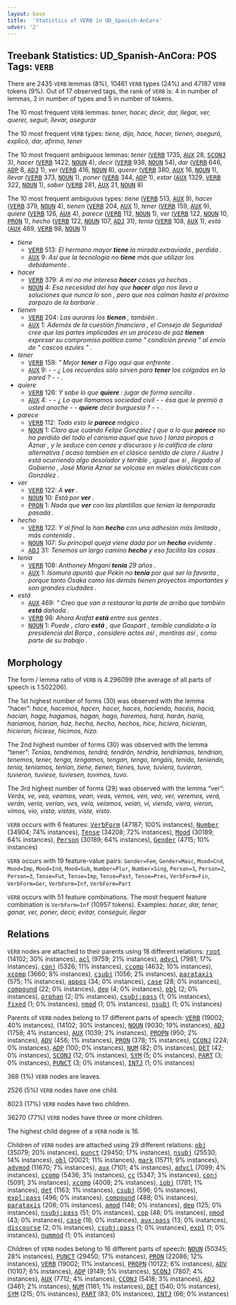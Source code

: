 ```yaml
---
layout: base
title:  'Statistics of VERB in UD_Spanish-AnCora'
udver: '2'
---
```


## Treebank Statistics: UD_Spanish-AnCora: POS Tags: `VERB`

There are 2435 `VERB` lemmas (8%), 10461 `VERB` types (24%) and 47187 `VERB` tokens (9%).
Out of 17 observed tags, the rank of `VERB` is: 4 in number of lemmas, 2 in number of types and 5 in number of tokens.

The 10 most frequent `VERB` lemmas: <em>tener, hacer, decir, dar, llegar, ver, querer, seguir, llevar, asegurar</em>

The 10 most frequent `VERB` types:  <em>tiene, dijo, hace, hacer, tienen, aseguró, explicó, dar, afirmó, tener</em>

The 10 most frequent ambiguous lemmas: <em>tener</em> (<tt><a href="es_ancora-pos-VERB.html">VERB</a></tt> 1735, <tt><a href="es_ancora-pos-AUX.html">AUX</a></tt> 28, <tt><a href="es_ancora-pos-SCONJ.html">SCONJ</a></tt> 3), <em>hacer</em> (<tt><a href="es_ancora-pos-VERB.html">VERB</a></tt> 1422, <tt><a href="es_ancora-pos-NOUN.html">NOUN</a></tt> 4), <em>decir</em> (<tt><a href="es_ancora-pos-VERB.html">VERB</a></tt> 938, <tt><a href="es_ancora-pos-NOUN.html">NOUN</a></tt> 54), <em>dar</em> (<tt><a href="es_ancora-pos-VERB.html">VERB</a></tt> 646, <tt><a href="es_ancora-pos-ADP.html">ADP</a></tt> 8, <tt><a href="es_ancora-pos-ADJ.html">ADJ</a></tt> 1), <em>ver</em> (<tt><a href="es_ancora-pos-VERB.html">VERB</a></tt> 416, <tt><a href="es_ancora-pos-NOUN.html">NOUN</a></tt> 8), <em>querer</em> (<tt><a href="es_ancora-pos-VERB.html">VERB</a></tt> 380, <tt><a href="es_ancora-pos-AUX.html">AUX</a></tt> 16, <tt><a href="es_ancora-pos-NOUN.html">NOUN</a></tt> 1), <em>llevar</em> (<tt><a href="es_ancora-pos-VERB.html">VERB</a></tt> 373, <tt><a href="es_ancora-pos-NOUN.html">NOUN</a></tt> 1), <em>poner</em> (<tt><a href="es_ancora-pos-VERB.html">VERB</a></tt> 344, <tt><a href="es_ancora-pos-ADP.html">ADP</a></tt> 1), <em>estar</em> (<tt><a href="es_ancora-pos-AUX.html">AUX</a></tt> 1329, <tt><a href="es_ancora-pos-VERB.html">VERB</a></tt> 322, <tt><a href="es_ancora-pos-NOUN.html">NOUN</a></tt> 1), <em>saber</em> (<tt><a href="es_ancora-pos-VERB.html">VERB</a></tt> 281, <tt><a href="es_ancora-pos-AUX.html">AUX</a></tt> 21, <tt><a href="es_ancora-pos-NOUN.html">NOUN</a></tt> 8)

The 10 most frequent ambiguous types:  <em>tiene</em> (<tt><a href="es_ancora-pos-VERB.html">VERB</a></tt> 513, <tt><a href="es_ancora-pos-AUX.html">AUX</a></tt> 9), <em>hacer</em> (<tt><a href="es_ancora-pos-VERB.html">VERB</a></tt> 379, <tt><a href="es_ancora-pos-NOUN.html">NOUN</a></tt> 4), <em>tienen</em> (<tt><a href="es_ancora-pos-VERB.html">VERB</a></tt> 204, <tt><a href="es_ancora-pos-AUX.html">AUX</a></tt> 1), <em>tener</em> (<tt><a href="es_ancora-pos-VERB.html">VERB</a></tt> 159, <tt><a href="es_ancora-pos-AUX.html">AUX</a></tt> 9), <em>quiere</em> (<tt><a href="es_ancora-pos-VERB.html">VERB</a></tt> 126, <tt><a href="es_ancora-pos-AUX.html">AUX</a></tt> 4), <em>parece</em> (<tt><a href="es_ancora-pos-VERB.html">VERB</a></tt> 112, <tt><a href="es_ancora-pos-NOUN.html">NOUN</a></tt> 1), <em>ver</em> (<tt><a href="es_ancora-pos-VERB.html">VERB</a></tt> 122, <tt><a href="es_ancora-pos-NOUN.html">NOUN</a></tt> 10, <tt><a href="es_ancora-pos-PRON.html">PRON</a></tt> 1), <em>hecho</em> (<tt><a href="es_ancora-pos-VERB.html">VERB</a></tt> 122, <tt><a href="es_ancora-pos-NOUN.html">NOUN</a></tt> 107, <tt><a href="es_ancora-pos-ADJ.html">ADJ</a></tt> 31), <em>tenía</em> (<tt><a href="es_ancora-pos-VERB.html">VERB</a></tt> 108, <tt><a href="es_ancora-pos-AUX.html">AUX</a></tt> 1), <em>está</em> (<tt><a href="es_ancora-pos-AUX.html">AUX</a></tt> 469, <tt><a href="es_ancora-pos-VERB.html">VERB</a></tt> 98, <tt><a href="es_ancora-pos-NOUN.html">NOUN</a></tt> 1)


* <em>tiene</em>
  * <tt><a href="es_ancora-pos-VERB.html">VERB</a></tt> 513: <em>El hermano mayor <b>tiene</b> la mirada extraviada , perdida .</em>
  * <tt><a href="es_ancora-pos-AUX.html">AUX</a></tt> 9: <em>Así que la tecnología no <b>tiene</b> más que utilizar los debidamente .</em>
* <em>hacer</em>
  * <tt><a href="es_ancora-pos-VERB.html">VERB</a></tt> 379: <em>A mí no me interesa <b>hacer</b> cosas ya hechas .</em>
  * <tt><a href="es_ancora-pos-NOUN.html">NOUN</a></tt> 4: <em>Esa necesidad del hay que <b>hacer</b> algo nos lleva a soluciones que nunca lo son , pero que nos calman hasta el próximo zarpazo de la barbarie .</em>
* <em>tienen</em>
  * <tt><a href="es_ancora-pos-VERB.html">VERB</a></tt> 204: <em>Las auroras los <b>tienen</b> , también .</em>
  * <tt><a href="es_ancora-pos-AUX.html">AUX</a></tt> 1: <em>Además de la cuestión financiera , el Consejo de Seguridad cree que las partes implicadas en un proceso de paz <b>tienen</b> expresar su compromiso político como " condición previa " al envío de " cascos azules " .</em>
* <em>tener</em>
  * <tt><a href="es_ancora-pos-VERB.html">VERB</a></tt> 159: <em>" Mejor <b>tener</b> a Figo aquí que enfrente .</em>
  * <tt><a href="es_ancora-pos-AUX.html">AUX</a></tt> 9: <em>- - ¿ Los recuerdos sólo sirven para <b>tener</b> los colgados en la pared ? - - .</em>
* <em>quiere</em>
  * <tt><a href="es_ancora-pos-VERB.html">VERB</a></tt> 126: <em>Y sabe lo que <b>quiere</b> : jugar de forma sencilla .</em>
  * <tt><a href="es_ancora-pos-AUX.html">AUX</a></tt> 4: <em>- - ¿ Lo que llamamos sociedad civil - - ésa que le premió a usted anoche - - <b>quiere</b> decir burguesía ? - - .</em>
* <em>parece</em>
  * <tt><a href="es_ancora-pos-VERB.html">VERB</a></tt> 112: <em>Todo esto le <b>parece</b> mágico .</em>
  * <tt><a href="es_ancora-pos-NOUN.html">NOUN</a></tt> 1: <em>Claro que cuando Felipe González ( que a lo que <b>parece</b> no ha perdido del todo el carisma aquel que tuvo ) lanza piropos a Aznar , y le seduce con cenas y discursos y lo califica de clara alternativa ( acaso también en el clásico sentido de claro / ilustre ) está ocurriendo algo desolador y terrible , igual que si , llegado al Gobierno , José María Aznar se volcase en mieles dialécticas con González .</em>
* <em>ver</em>
  * <tt><a href="es_ancora-pos-VERB.html">VERB</a></tt> 122: <em>A <b>ver</b> .</em>
  * <tt><a href="es_ancora-pos-NOUN.html">NOUN</a></tt> 10: <em>Está por <b>ver</b> .</em>
  * <tt><a href="es_ancora-pos-PRON.html">PRON</a></tt> 1: <em>Nada que <b>ver</b> con las plantillas que tenían la temporada pasada .</em>
* <em>hecho</em>
  * <tt><a href="es_ancora-pos-VERB.html">VERB</a></tt> 122: <em>Y al final lo han <b>hecho</b> con una adhesión más limitada , más contenida .</em>
  * <tt><a href="es_ancora-pos-NOUN.html">NOUN</a></tt> 107: <em>Su principal queja viene dada por un <b>hecho</b> evidente .</em>
  * <tt><a href="es_ancora-pos-ADJ.html">ADJ</a></tt> 31: <em>Tenemos un largo camino <b>hecho</b> y eso facilita las cosas .</em>
* <em>tenía</em>
  * <tt><a href="es_ancora-pos-VERB.html">VERB</a></tt> 108: <em>Anthoney Mngani <b>tenía</b> 29 años .</em>
  * <tt><a href="es_ancora-pos-AUX.html">AUX</a></tt> 1: <em>Isomura apuntó que Pekín no <b>tenía</b> por qué ser la favorita , porque tanto Osaka como las demás tienen proyectos importantes y son grandes ciudades .</em>
* <em>está</em>
  * <tt><a href="es_ancora-pos-AUX.html">AUX</a></tt> 469: <em>" Creo que van a restaurar la parte de arriba que también <b>está</b> dañada .</em>
  * <tt><a href="es_ancora-pos-VERB.html">VERB</a></tt> 98: <em>Ahora Arafat <b>está</b> entre sus gentes .</em>
  * <tt><a href="es_ancora-pos-NOUN.html">NOUN</a></tt> 1: <em>Puede , claro <b>está</b> , que Gaspart , temible candidato a la presidencia del Barça , considere actos así , mentiras así , como parte de su trabajo .</em>

## Morphology

The form / lemma ratio of `VERB` is 4.296099 (the average of all parts of speech is 1.502206).

The 1st highest number of forms (30) was observed with the lemma “hacer”: <em>hace, hacemos, hacen, hacer, haces, haciendo, hacéis, hacía, hacían, haga, hagamos, hagan, hago, haremos, hará, harán, haría, haríamos, harían, haz, hecha, hecho, hechos, hice, hiciera, hicieran, hicieron, hiciese, hicimos, hizo</em>.

The 2nd highest number of forms (30) was observed with the lemma “tener”: <em>Tenías, tendremos, tendrá, tendrán, tendría, tendríamos, tendrían, tenemos, tener, tenga, tengamos, tengan, tengo, tengáis, tenido, teniendo, tenía, teníamos, tenían, tiene, tienen, tienes, tuve, tuviera, tuvieran, tuvieron, tuviese, tuviesen, tuvimos, tuvo</em>.

The 3rd highest number of forms (29) was observed with the lemma “ver”: <em>Verás, ve, vea, veamos, vean, veas, vemos, ven, veo, ver, veremos, verá, verán, vería, verían, ves, veía, veíamos, veían, vi, viendo, viera, vieron, vimos, vio, vista, vistas, viste, visto</em>.

`VERB` occurs with 6 features: <tt><a href="es_ancora-feat-VerbForm.html">VerbForm</a></tt> (47187; 100% instances), <tt><a href="es_ancora-feat-Number.html">Number</a></tt> (34904; 74% instances), <tt><a href="es_ancora-feat-Tense.html">Tense</a></tt> (34208; 72% instances), <tt><a href="es_ancora-feat-Mood.html">Mood</a></tt> (30189; 64% instances), <tt><a href="es_ancora-feat-Person.html">Person</a></tt> (30189; 64% instances), <tt><a href="es_ancora-feat-Gender.html">Gender</a></tt> (4715; 10% instances)

`VERB` occurs with 19 feature-value pairs: `Gender=Fem`, `Gender=Masc`, `Mood=Cnd`, `Mood=Imp`, `Mood=Ind`, `Mood=Sub`, `Number=Plur`, `Number=Sing`, `Person=1`, `Person=2`, `Person=3`, `Tense=Fut`, `Tense=Imp`, `Tense=Past`, `Tense=Pres`, `VerbForm=Fin`, `VerbForm=Ger`, `VerbForm=Inf`, `VerbForm=Part`

`VERB` occurs with 51 feature combinations.
The most frequent feature combination is `VerbForm=Inf` (10957 tokens).
Examples: <em>hacer, dar, tener, ganar, ver, poner, decir, evitar, conseguir, llegar</em>


## Relations

`VERB` nodes are attached to their parents using 18 different relations: <tt><a href="es_ancora-dep-root.html">root</a></tt> (14102; 30% instances), <tt><a href="es_ancora-dep-acl.html">acl</a></tt> (9759; 21% instances), <tt><a href="es_ancora-dep-advcl.html">advcl</a></tt> (7981; 17% instances), <tt><a href="es_ancora-dep-conj.html">conj</a></tt> (5326; 11% instances), <tt><a href="es_ancora-dep-ccomp.html">ccomp</a></tt> (4632; 10% instances), <tt><a href="es_ancora-dep-xcomp.html">xcomp</a></tt> (3660; 8% instances), <tt><a href="es_ancora-dep-csubj.html">csubj</a></tt> (1056; 2% instances), <tt><a href="es_ancora-dep-parataxis.html">parataxis</a></tt> (575; 1% instances), <tt><a href="es_ancora-dep-appos.html">appos</a></tt> (34; 0% instances), <tt><a href="es_ancora-dep-case.html">case</a></tt> (28; 0% instances), <tt><a href="es_ancora-dep-compound.html">compound</a></tt> (22; 0% instances), <tt><a href="es_ancora-dep-dep.html">dep</a></tt> (4; 0% instances), <tt><a href="es_ancora-dep-obl.html">obl</a></tt> (2; 0% instances), <tt><a href="es_ancora-dep-orphan.html">orphan</a></tt> (2; 0% instances), <tt><a href="es_ancora-dep-csubj-pass.html">csubj:pass</a></tt> (1; 0% instances), <tt><a href="es_ancora-dep-fixed.html">fixed</a></tt> (1; 0% instances), <tt><a href="es_ancora-dep-nmod.html">nmod</a></tt> (1; 0% instances), <tt><a href="es_ancora-dep-nsubj.html">nsubj</a></tt> (1; 0% instances)

Parents of `VERB` nodes belong to 17 different parts of speech: <tt><a href="es_ancora-pos-VERB.html">VERB</a></tt> (19002; 40% instances),  (14102; 30% instances), <tt><a href="es_ancora-pos-NOUN.html">NOUN</a></tt> (9030; 19% instances), <tt><a href="es_ancora-pos-ADJ.html">ADJ</a></tt> (1758; 4% instances), <tt><a href="es_ancora-pos-AUX.html">AUX</a></tt> (1039; 2% instances), <tt><a href="es_ancora-pos-PROPN.html">PROPN</a></tt> (950; 2% instances), <tt><a href="es_ancora-pos-ADV.html">ADV</a></tt> (456; 1% instances), <tt><a href="es_ancora-pos-PRON.html">PRON</a></tt> (378; 1% instances), <tt><a href="es_ancora-pos-CCONJ.html">CCONJ</a></tt> (224; 0% instances), <tt><a href="es_ancora-pos-ADP.html">ADP</a></tt> (100; 0% instances), <tt><a href="es_ancora-pos-NUM.html">NUM</a></tt> (82; 0% instances), <tt><a href="es_ancora-pos-DET.html">DET</a></tt> (42; 0% instances), <tt><a href="es_ancora-pos-SCONJ.html">SCONJ</a></tt> (12; 0% instances), <tt><a href="es_ancora-pos-SYM.html">SYM</a></tt> (5; 0% instances), <tt><a href="es_ancora-pos-PART.html">PART</a></tt> (3; 0% instances), <tt><a href="es_ancora-pos-PUNCT.html">PUNCT</a></tt> (3; 0% instances), <tt><a href="es_ancora-pos-INTJ.html">INTJ</a></tt> (1; 0% instances)

368 (1%) `VERB` nodes are leaves.

2526 (5%) `VERB` nodes have one child.

8023 (17%) `VERB` nodes have two children.

36270 (77%) `VERB` nodes have three or more children.

The highest child degree of a `VERB` node is 16.

Children of `VERB` nodes are attached using 29 different relations: <tt><a href="es_ancora-dep-obj.html">obj</a></tt> (35079; 20% instances), <tt><a href="es_ancora-dep-punct.html">punct</a></tt> (29450; 17% instances), <tt><a href="es_ancora-dep-nsubj.html">nsubj</a></tt> (25530; 14% instances), <tt><a href="es_ancora-dep-obl.html">obl</a></tt> (20021; 11% instances), <tt><a href="es_ancora-dep-mark.html">mark</a></tt> (15711; 9% instances), <tt><a href="es_ancora-dep-advmod.html">advmod</a></tt> (11670; 7% instances), <tt><a href="es_ancora-dep-aux.html">aux</a></tt> (7101; 4% instances), <tt><a href="es_ancora-dep-advcl.html">advcl</a></tt> (7099; 4% instances), <tt><a href="es_ancora-dep-ccomp.html">ccomp</a></tt> (5436; 3% instances), <tt><a href="es_ancora-dep-cc.html">cc</a></tt> (5347; 3% instances), <tt><a href="es_ancora-dep-conj.html">conj</a></tt> (5091; 3% instances), <tt><a href="es_ancora-dep-xcomp.html">xcomp</a></tt> (4008; 2% instances), <tt><a href="es_ancora-dep-iobj.html">iobj</a></tt> (1781; 1% instances), <tt><a href="es_ancora-dep-det.html">det</a></tt> (1163; 1% instances), <tt><a href="es_ancora-dep-csubj.html">csubj</a></tt> (596; 0% instances), <tt><a href="es_ancora-dep-expl-pass.html">expl:pass</a></tt> (496; 0% instances), <tt><a href="es_ancora-dep-compound.html">compound</a></tt> (488; 0% instances), <tt><a href="es_ancora-dep-parataxis.html">parataxis</a></tt> (208; 0% instances), <tt><a href="es_ancora-dep-amod.html">amod</a></tt> (148; 0% instances), <tt><a href="es_ancora-dep-dep.html">dep</a></tt> (125; 0% instances), <tt><a href="es_ancora-dep-nsubj-pass.html">nsubj:pass</a></tt> (51; 0% instances), <tt><a href="es_ancora-dep-cop.html">cop</a></tt> (48; 0% instances), <tt><a href="es_ancora-dep-nmod.html">nmod</a></tt> (43; 0% instances), <tt><a href="es_ancora-dep-case.html">case</a></tt> (16; 0% instances), <tt><a href="es_ancora-dep-aux-pass.html">aux:pass</a></tt> (13; 0% instances), <tt><a href="es_ancora-dep-discourse.html">discourse</a></tt> (2; 0% instances), <tt><a href="es_ancora-dep-csubj-pass.html">csubj:pass</a></tt> (1; 0% instances), <tt><a href="es_ancora-dep-expl.html">expl</a></tt> (1; 0% instances), <tt><a href="es_ancora-dep-nummod.html">nummod</a></tt> (1; 0% instances)

Children of `VERB` nodes belong to 16 different parts of speech: <tt><a href="es_ancora-pos-NOUN.html">NOUN</a></tt> (50345; 28% instances), <tt><a href="es_ancora-pos-PUNCT.html">PUNCT</a></tt> (29450; 17% instances), <tt><a href="es_ancora-pos-PRON.html">PRON</a></tt> (22086; 12% instances), <tt><a href="es_ancora-pos-VERB.html">VERB</a></tt> (19002; 11% instances), <tt><a href="es_ancora-pos-PROPN.html">PROPN</a></tt> (10122; 6% instances), <tt><a href="es_ancora-pos-ADV.html">ADV</a></tt> (10107; 6% instances), <tt><a href="es_ancora-pos-ADP.html">ADP</a></tt> (9149; 5% instances), <tt><a href="es_ancora-pos-SCONJ.html">SCONJ</a></tt> (7807; 4% instances), <tt><a href="es_ancora-pos-AUX.html">AUX</a></tt> (7712; 4% instances), <tt><a href="es_ancora-pos-CCONJ.html">CCONJ</a></tt> (5418; 3% instances), <tt><a href="es_ancora-pos-ADJ.html">ADJ</a></tt> (3461; 2% instances), <tt><a href="es_ancora-pos-NUM.html">NUM</a></tt> (1161; 1% instances), <tt><a href="es_ancora-pos-DET.html">DET</a></tt> (540; 0% instances), <tt><a href="es_ancora-pos-SYM.html">SYM</a></tt> (215; 0% instances), <tt><a href="es_ancora-pos-PART.html">PART</a></tt> (83; 0% instances), <tt><a href="es_ancora-pos-INTJ.html">INTJ</a></tt> (66; 0% instances)

